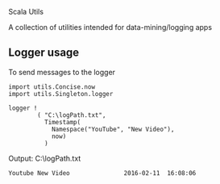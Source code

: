 Scala Utils

A collection of utilities intended for data-mining/logging apps

## Logger usage
To send messages to the logger

```
import utils.Concise.now
import utils.Singleton.logger

logger !
        ( "C:\logPath.txt",
          Timestamp(
            Namespace("YouTube", "New Video"),
            now)
          )
```
Output: C:\logPath.txt
```
Youtube New Video               2016-02-11	16:08:06
```
